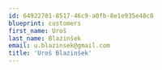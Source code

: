 ```yaml
---
id: 64922701-8517-46c9-a0fb-8e1e935e48c8
blueprint: customers
first_name: Uroš
last_name: Blazinšek
email: u.blazinsek@gmail.com
title: 'Uroš Blazinšek'
---
```

